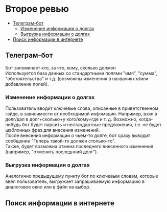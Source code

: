 # Второе ревью

* [Телеграм-бот](#Телеграм-бот)  
    * [Изменение информации о долгах](#Изменение-информации-о-долгах)  
    * [Выгрузка информации о долгах](#Выгрузка-информации-о-долгах)  
* [Поиск информации в интернете](#Поиск-информации-в-интернете)  

## Телеграм-бот
Бот запоминает кто, за что, кому, сколько должен  
Используется база данных со стандартными полями "имя", "сумма", "обстоятельства" и т.д. (возможны изменения в названиях и/или добавление полей).

### Изменение информации о долгах
Пользователь вводит ключевые слова, описанные в приветственном гайде, в зависимости от необходимой инфомации. Например, взял в долг/дал в долг+сколько+у кого/кому+где и т. д. Возможно, когда-нибудь бот будет парсить и нестандартные предложения, т.е. не будет шаблонных фраз для внесения изменений.  
После внесения информации о чьем-то долге, бот сразу выводит сообщение "Теперь такой-то должен столько-то".  
Также, будет возможна отмена последнего внесенного изменения (например, "отменить последнний долг").  

### Выгрузка информации о долгах
Аналогично предыдущему пункту бот по ключевым словам, которые ввёл пользователь, выгружает запрашиваемую информацию в диалоговое окно или в файл на выбор.

## Поиск информации в интернете




